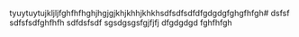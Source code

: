 tyuytuytujkljljfghfhfhghjhgjgjkhjkhhjkhkhsdfsdfsdfdfgdgdgfghgfhfgh#
dsfsf
sdfsfsdfghfhfh
sdfdsfsdf
sgsdgsgsfgjfjfj
dfgdgdgd
fghfhfgh
